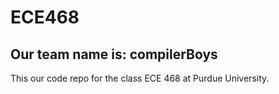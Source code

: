 # ECE468
Our team name is: compilerBoys
---
This our code repo for the class ECE 468 at Purdue University.
